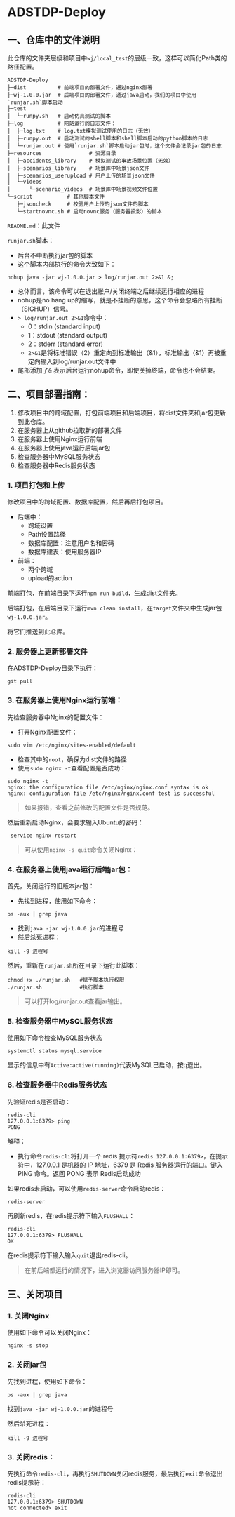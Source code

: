 # ADSTDP-Deploy

## 一、仓库中的文件说明

此仓库的文件夹层级和项目中`wj/local_test`的层级一致，这样可以简化Path类的路径配置。

```shell
ADSTDP-Deploy
├─dist          # 前端项目的部署文件，通过nginx部署
├─wj-1.0.0.jar  # 后端项目的部署文件，通过java启动，我们的项目中使用`runjar.sh`脚本启动
├─test
│  └─runpy.sh   # 启动仿真测试的脚本
├─log           # 网站运行的日志文件： 
│  ├─log.txt    # log.txt模拟测试使用的日志（无效）
│  ├─runpy.out  # 启动测试的shell脚本和shell脚本启动的python脚本的日志
│  └─runjar.out # 使用`runjar.sh`脚本启动jar包时，这个文件会记录jar包的日志
├─resources               # 资源目录
│  ├─accidents_library    # 模拟测试的事故场景位置（无效）
│  ├─scenarios_library    # 场景库中场景json文件
│  ├─scenarios_userupload # 用户上传的场景json文件
│  └─videos
│      └─scenario_videos  # 场景库中场景视频文件位置
└─script           # 其他脚本文件
   ├─jsoncheck     # 校验用户上传的json文件的脚本
   └─startnovnc.sh # 启动novnc服务（服务器投影）的脚本     
```

`README.md`：此文件

`runjar.sh`脚本：
- 后台不中断执行jar包的脚本
- 这个脚本内部执行的命令大致如下：
```Shell
nohup java -jar wj-1.0.0.jar > log/runjar.out 2>&1 &;
```
- 总体而言，该命令可以在退出帐户/关闭终端之后继续运行相应的进程
- nohup是no hang up的缩写，就是不挂断的意思，这个命令会忽略所有挂断（SIGHUP）信号。
- `> log/runjar.out 2>&1`命令中：
  - 0：stdin (standard input)
  - 1：stdout (standard output)
  - 2：stderr (standard error)
  - `2>&1`是将标准错误（2）重定向到标准输出（&1），标准输出（&1）再被重定向输入到log/runjar.out文件中
- 尾部添加了`&` 表示后台运行nohup命令，即使关掉终端，命令也不会结束。

## 二、项目部署指南：

1. 修改项目中的跨域配置，打包前端项目和后端项目，将dist文件夹和jar包更新到此仓库。
2. 在服务器上从github拉取新的部署文件
3. 在服务器上使用Nginx运行前端
4. 在服务器上使用java运行后端jar包
5. 检查服务器中MySQL服务状态
6. 检查服务器中Redis服务状态

### 1. 项目打包和上传

修改项目中的跨域配置、数据库配置，然后再后打包项目。
- 后端中：
  - 跨域设置
  - Path设置路径
  - 数据库配置：注意用户名和密码
  - 数据库建表：使用服务器IP
- 前端：
  - 两个跨域
  - upload的action

前端打包，在前端目录下运行`npm run build`，生成dist文件夹。

后端打包，在后端目录下运行`mvn clean install`，在`target`文件夹中生成jar包`wj-1.0.0.jar`。

将它们推送到此仓库。

### 2. 服务器上更新部署文件

在ADSTDP-Deploy目录下执行：
```Shell
git pull
```

### 3. 在服务器上使用Nginx运行前端：

先检查服务器中Nginx的配置文件：
- 打开Nginx配置文件：
```Shell
sudo vim /etc/nginx/sites-enabled/default
```
- 检查其中的`root`，确保为dist文件的路径
- 使用`sudo nginx -t`查看配置是否成功：
```Shell
sudo nginx -t
nginx: the configuration file /etc/nginx/nginx.conf syntax is ok
nginx: configuration file /etc/nginx/nginx.conf test is successful
```

> 如果报错，查看之前修改的配置文件是否规范。

然后重新启动Nginx，会要求输入Ubuntu的密码：

```Shell
 service nginx restart 
```

> 可以使用`nginx -s quit`命令关闭Nginx：


### 4. 在服务器上使用java运行后端jar包：

首先，关闭运行的旧版本jar包：
- 先找到进程，使用如下命令：
```Shell
ps -aux | grep java
```
- 找到`java -jar wj-1.0.0.jar`的进程号
- 然后杀死进程：
```Shell
kill -9 进程号
```

然后，重新在`runjar.sh`所在目录下运行此脚本：

```Shell
chmod +x ./runjar.sh   #赋予脚本执行权限
./runjar.sh            #执行脚本
```

> 可以打开log/runjar.out查看jar输出。

### 5. 检查服务器中MySQL服务状态

使用如下命令检查MySQL服务状态
```Shell
systemctl status mysql.service
```

显示的信息中有`Active:active(running)`代表MySQL已启动，按q退出。

### 6. 检查服务器中Redis服务状态

先验证redis是否启动：
```Shell
redis-cli
127.0.0.1:6379> ping
PONG
```

解释：
- 执行命令`redis-cli`将打开一个 redis 提示符`redis 127.0.0.1:6379>`，在提示符中，127.0.0.1 是机器的 IP 地址，6379 是 Redis 服务器运行的端口。键入PING 命令。返回 PONG 表示 Redis启动成功



如果redis未启动，可以使用`redis-server`命令启动redis：
```Shell
redis-server
```

再刷新redis，在redis提示符下输入`FLUSHALL`：
```Shell
redis-cli
127.0.0.1:6379> FLUSHALL
OK
```

在redis提示符下输入输入`quit`退出redis-cli。

> 在前后端都运行的情况下，进入浏览器访问服务器IP即可。

## 三、关闭项目

### 1. 关闭Nginx
使用如下命令可以关闭Nginx：

```Shell
nginx -s stop
```

### 2. 关闭jar包

先找到进程，使用如下命令：
```Shell
ps -aux | grep java
```

找到`java -jar wj-1.0.0.jar`的进程号

然后杀死进程：
```Shell
kill -9 进程号
```

### 3. 关闭redis：

先执行命令`redis-cli`，再执行`SHUTDOWN`关闭redis服务，最后执行`exit`命令退出redis提示符：

```Shell
redis-cli
127.0.0.1:6379> SHUTDOWN
not connected> exit
```
